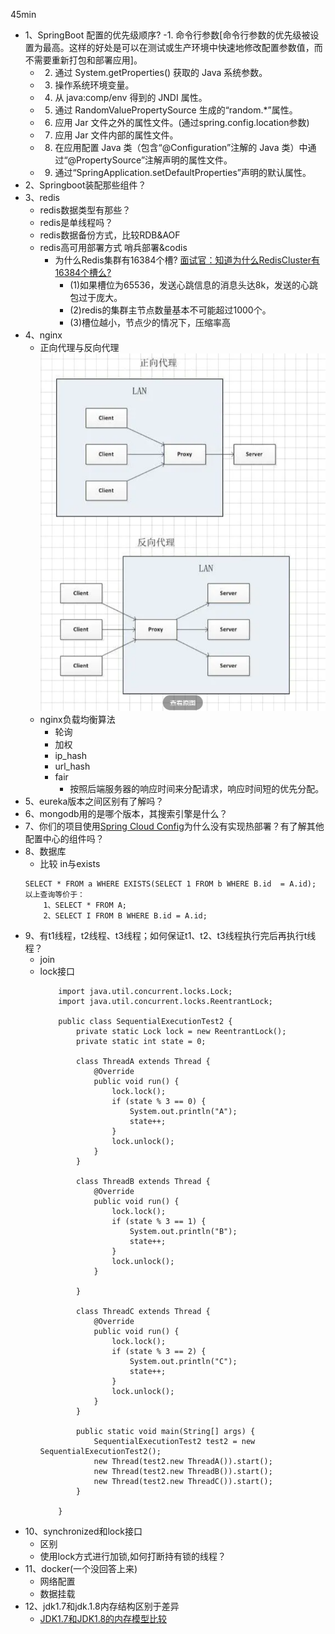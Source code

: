 45min

- 1、SpringBoot 配置的优先级顺序?
	-1. 命令行参数[命令行参数的优先级被设置为最高。这样的好处是可以在测试或生产环境中快速地修改配置参数值，而不需要重新打包和部署应用]。
	- 2. 通过 System.getProperties() 获取的 Java 系统参数。
	- 3. 操作系统环境变量。
	- 4. 从 java:comp/env 得到的 JNDI 属性。
	- 5. 通过 RandomValuePropertySource 生成的“random.*”属性。
	- 6. 应用 Jar 文件之外的属性文件。(通过spring.config.location参数)
	- 7. 应用 Jar 文件内部的属性文件。
	- 8. 在应用配置 Java 类（包含“@Configuration”注解的 Java 类）中通过“@PropertySource”注解声明的属性文件。
	- 9. 通过“SpringApplication.setDefaultProperties”声明的默认属性。
- 2、Springboot装配那些组件？
- 3、redis
    - redis数据类型有那些？
    - redis是单线程吗？
    - redis数据备份方式，比较RDB&AOF
    - redis高可用部署方式 哨兵部署&codis
        - 为什么Redis集群有16384个槽? [面试官：知道为什么RedisCluster有16384个槽么?](https://mp.weixin.qq.com/s/1RHl6PTkaj4ubbolLm5soQ)
			- (1)如果槽位为65536，发送心跳信息的消息头达8k，发送的心跳包过于庞大。
			- (2)redis的集群主节点数量基本不可能超过1000个。
			- (3)槽位越小，节点少的情况下，压缩率高
- 4、nginx
	- 正向代理与反向代理
		![avatar](https://github.com/sanwancoder/images_repo/blob/master/images/%E6%AD%A3%E5%90%91%E4%BB%A3%E7%90%86%E4%B8%8E%E5%8F%8D%E5%90%91%E4%BB%A3%E7%90%86.png?raw=true)
	- nginx负载均衡算法
		- 轮询
		- 加权
		- ip_hash
		- url_hash
		- fair
			- 按照后端服务器的响应时间来分配请求，响应时间短的优先分配。
- 5、eureka版本之间区别有了解吗？
- 6、mongodb用的是哪个版本，其搜索引擎是什么？
- 7、你们的项目使用[Spring Cloud Config](https://cloud.spring.io/spring-cloud-config/reference/html/)为什么没有实现热部署？有了解其他配置中心的组件吗？
- 8、数据库
    - 比较 in与exists 
	```
	SELECT * FROM a WHERE EXISTS(SELECT 1 FROM b WHERE B.id  = A.id);
	以上查询等价于：
		1、SELECT * FROM A;
		2、SELECT I FROM B WHERE B.id = A.id;
	```
- 9、有t1线程，t2线程、t3线程；如何保证t1、t2、t3线程执行完后再执行t线程？
    - join
    - lock接口 
        ```	
			import java.util.concurrent.locks.Lock;
			import java.util.concurrent.locks.ReentrantLock;
			
			public class SequentialExecutionTest2 {
				private static Lock lock = new ReentrantLock();
				private static int state = 0;
			
				class ThreadA extends Thread {
					@Override
					public void run() {
						lock.lock();
						if (state % 3 == 0) {
							System.out.println("A");
							state++;
						}
						lock.unlock();
					}
				}
			
				class ThreadB extends Thread {
					@Override
					public void run() {
						lock.lock();
						if (state % 3 == 1) {
							System.out.println("B");
							state++;
						}
						lock.unlock();
					}
			
				}
			
				class ThreadC extends Thread {
					@Override
					public void run() {
						lock.lock();
						if (state % 3 == 2) {
							System.out.println("C");
							state++;
						}
						lock.unlock();
					}
				}
			
				public static void main(String[] args) {
					SequentialExecutionTest2 test2 = new SequentialExecutionTest2();
					new Thread(test2.new ThreadA()).start();
					new Thread(test2.new ThreadB()).start();
					new Thread(test2.new ThreadC()).start();
				}
			
			}
        ```
- 10、synchronized和lock接口
	- 区别
	- 使用lock方式进行加锁,如何打断持有锁的线程？
- 11、docker(一个没回答上来)
	- 网络配置
	- 数据挂载
- 12、jdk1.7和jdk.1.8内存结构区别于差异
	- [JDK1.7和JDK1.8的内存模型比较](https://blog.csdn.net/Hollake/article/details/92762180)